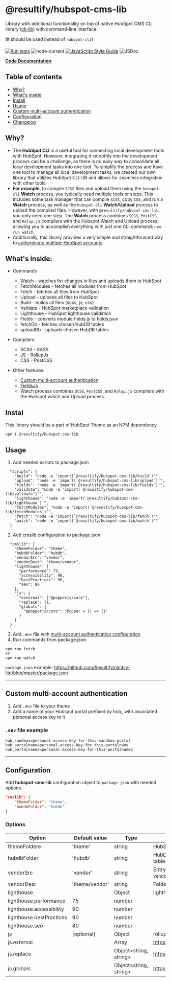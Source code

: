 # @resultify/hubspot-cms-lib
Library with additional functionality on top of native HubSpot CMS CLI library ([cli-lib](https://github.com/HubSpot/hubspot-cli/tree/master/packages/cli-lib)) with command-line interface.

❗It should be used instead of `hubspot-cli`❗

[![Run tests](https://github.com/Resultify/hubspot-cms-lib/actions/workflows/test.yml/badge.svg)](https://github.com/Resultify/hubspot-cms-lib/actions/workflows/test.yml)
![node-current](https://img.shields.io/node/v/@resultify/hubspot-cms-lib)
[![JavaScript Style Guide](https://img.shields.io/badge/code_style-standard-brightgreen.svg)](https://standardjs.com)
![JSDoc](https://img.shields.io/badge/API\%20documentation-JSDoc-yellow)

[**Code Documentation**](https://resultify.github.io/hubspot-cms-lib)

## Table of contents

- [Why?](#why)
- [What's inside](#whats-inside)
- [Install](#instal)
- [Usage](#usage)
- [Custom multi-account authentication](#custom-multi-account-authentication)
- [Configuration](#configuration)
- [Changelog](CHANGELOG.md)

## Why?
- The **HubSpot CLI** is a useful tool for connecting local development tools with HubSpot. However, integrating it smoothly into the development process can be a challenge, as there is no easy way to consolidate all local development tasks into one tool. To simplify the process and have one tool to manage all local development tasks, we created our own library that utilizes HubSpot CLI LIB and allows for seamless integration with other tools.
- **For example**, to compile `SCSS` files and upload them using the `hubspot-cli` **Watch** process, you typically need multiple tools or steps. This includes some task manager that can compile `SCSS`, copy `CSS`, and run a **Watch** process, as well as the `hubspot-cli` **Watch/Upload** process to upload the compiled files. However, with `@resultify/hubspot-cms-lib`, you only need one step. The **Watch** process combines `SCSS`, `PostCSS`, and `Rolup.js` compilers with the Hubspot Watch and Upload process, allowing you to accomplish everything with just one CLI command: `npm run watch`.
- Additionally, this library provides a very simple and straightforward way to [authenticate multiple HubSpot accounts](#custom-multi-account-authentication).

## What's inside:

- Commands
  - Watch - watches for changes in files and uploads them to HubSpot
  - FetchModules - fetches all modules from HubSpot
  - Fetch - fetches all files from HubSpot
  - Upload - uploads all files to HubSpot
  - Build - builds all files (scss, js, css)
  - Validate - HubSpot marketplace validation
  - Lighthouse - HubSpot lighthouse validation
  - Fields - converts module fields.js to fields.json
  - fetchDb - fetches chosen HubDB tables
  - uploadDb - uploads chosen HubDB tables

- Compilers:
  - SCSS - SASS
  - JS - RollupJs
  - CSS - PostCSS

- Other features:
  - [Custom multi-account authentication](#custom-multi-account-authentication)
  - [FieldsJs](https://github.com/Resultify/hubspot-fields-js)
  - Watch process combines `SCSS`, `PostCSS`, and `Rolup.js` compilers with the Hubspot watch and Upload process.

## Instal
This library should be a part of HubSpot Theme as an NPM dependency
```
npm i @resultify/hubspot-cms-lib
```
## Usage
1. Add needed scripts to package.json
```
  "scripts": {
    "build": "node -e 'import(`@resultify/hubspot-cms-lib/build`)'",
    "upload": "node -e 'import(`@resultify/hubspot-cms-lib/upload`)'",
    "fields": "node -e 'import(`@resultify/hubspot-cms-lib/fields`)'",
    "validate": "node -e 'import(`@resultify/hubspot-cms-lib/validate`)'",
    "lighthouse": "node -e 'import(`@resultify/hubspot-cms-lib/lighthouse`)'",
    "fetchModules": "node -e 'import(`@resultify/hubspot-cms-lib/fetchModules`)'",
    "fetch": "node -e 'import(`@resultify/hubspot-cms-lib/fetch`)'",
    "watch": "node -e 'import(`@resultify/hubspot-cms-lib/watch`)'"
  }
```
2. Add [cmslib configuration](#configuration) to package.json
```
  "cmslib": {
    "themeFolder": "theme",
    "hubdbFolder": "hubdb",
    "vendorSrc": "vendor",
    "vendorDest": "theme/vendor",
    "lighthouse": {
      "performance": 75,
      "accessibility": 90,
      "bestPractices": 90,
      "seo": 80
    },
    "js": {
      "external": ["@popperjs/core"],
      "replace": {},
      "globals": {
        "@popperjs/core": "Popper = () => {}"
      }
    }
  }
```
3. Add `.env` file with [multi-account authentication configuration](#custom-multi-account-authentication)
4. Run commands from package.json
```
npm run fetch
or
npm run watch
```

`package.json` example: https://github.com/Resultify/nimbly-lite/blob/master/package.json

***

## Custom multi-account authentication

1. Add `.env` file to your theme
2. Add a name of your Hubspot portal prefixed by hub_ with associated personal access key to it

### `.env` file example
```
hub_sandbox=personal-access-key-for-this-sandbox-portal
hub_portalname=personal-access-key-for-this-portalname
hub_portalname2=personal-access-key-for-this-portalname2
```

***

## Configuration
Add **hubspot-cms-lib** configuration object to `package.json` with needed options.
```json
"cmslib": {
    "themeFolder": "theme",
    "hubdbFolder": "hubdb"
}
```
### Options
|Option|Default value|Type|Description|
|---|---|---|---|
|themeFoldere|'theme'|string|HubSpot CMS theme folder name inside your repository|
|hubdbFolder|'hubdb'|string| HubDB folder name inside your repository to store HubDB tables|
|vendorSrc|'vendor'|string|Entry point folder name for third party libraries [e.g., `vendor/css`,`vendor/js`,`vendor/scss`]|
|vendorDest|'theme/vendor'|string|Folder name for compiled third party libraries|
|lighthouse||Object|lighthouse threshold numbers|
|lighthouse.performance|75|number||
|lighthouse.accessibility|90|number||
|lighthouse.bestPractices|90|number||
|lighthouse.seo|80|number||
|js|[optional]|Object|rollupjs configurations|
|js.external||Array<string>|https://rollupjs.org/configuration-options/#external|
|js.replace||Object<string, string>|https://github.com/rollup/plugins/tree/master/packages/replace|
|js.globals||Object<string, string>|https://rollupjs.org/configuration-options/#output-globals|
